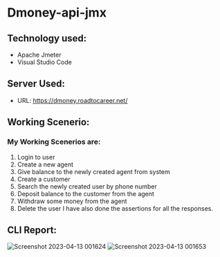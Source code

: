 # Dmoney-api-jmx
## Technology used:
+ Apache Jmeter
+ Visual Studio Code
## Server Used:
+ URL: https://dmoney.roadtocareer.net/
## Working Scenerio:
### My Working Scenerios are:
1. Login to user
2. Create a new agent
3. Give balance to the newly created agent from system
4. Create a customer
5. Search the newly created user by phone number
6. Deposit balance to the customer from the agent
7. Withdraw some money from the agent
8. Delete the user
I have also done the assertions for all the responses.
## CLI Report:
![Screenshot 2023-04-13 001624](https://user-images.githubusercontent.com/96931448/231548483-f4058a00-475e-4322-9f00-bb8dd8784816.png)
![Screenshot 2023-04-13 001653](https://user-images.githubusercontent.com/96931448/231548524-d96c2a3c-ccf3-4feb-83fd-519d6f475462.png)
